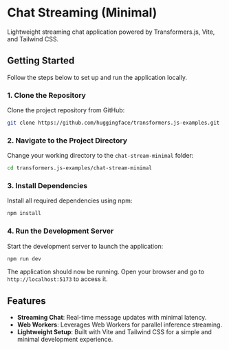 # Chat Streaming (Minimal)

Lightweight streaming chat application powered by Transformers.js, Vite, and Tailwind CSS.

## Getting Started

Follow the steps below to set up and run the application locally.

### 1. Clone the Repository

Clone the project repository from GitHub:

```sh
git clone https://github.com/huggingface/transformers.js-examples.git
```

### 2. Navigate to the Project Directory

Change your working directory to the `chat-stream-minimal` folder:

```sh
cd transformers.js-examples/chat-stream-minimal
```

### 3. Install Dependencies

Install all required dependencies using npm:

```sh
npm install
```

### 4. Run the Development Server

Start the development server to launch the application:

```sh
npm run dev
```

The application should now be running. Open your browser and go to `http://localhost:5173` to access it.

## Features

- **Streaming Chat**: Real-time message updates with minimal latency.
- **Web Workers**: Leverages Web Workers for parallel inference streaming.
- **Lightweight Setup**: Built with Vite and Tailwind CSS for a simple and minimal development experience.
